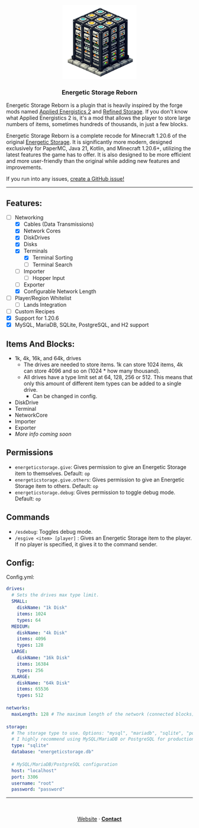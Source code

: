 <br />
<div align="center">
  <a href="https://discord.com/users/216487432667791360">
    <img src=".github/assets/EnergeticStorageReborn.png" alt="Logo" width="200" height="200">
</a>
</div>

<h3 align="center">Energetic Storage Reborn</h3>

Energetic Storage Reborn is a plugin that is heavily inspired by the forge mods
named [Applied Energistics 2](https://www.curseforge.com/minecraft/mc-mods/applied-energistics-2)
and [Refined Storage](https://www.curseforge.com/minecraft/mc-mods/refined-storage).
If you don't know what Applied Energistics 2 is, it's a mod that allows the player to store large numbers of items,
sometimes hundreds of thousands, in just a few blocks.

Energetic Storage Reborn is a complete recode for Minecraft 1.20.6 of the
original [Energetic Storage](https://github.com/SeanOMik/EnergeticStorage).
It is significantly more modern,
designed exclusively for PaperMC, Java 21, Kotlin, and Minecraft 1.20.6+,
utilizing the latest features the game has to offer.
It is also designed to be more efficient and more user-friendly than the original while adding new features
and improvements.

If you run into any issues,
[create a GitHub issue!](https://github.com/CoasterFreakDE/EnergeticStorage-Reborn/issues/new)

---

## Features:

* [ ] Networking
    * [x] Cables (Data Transmissions)
    * [x] Network Cores
    * [x] DiskDrives
    * [x] Disks
    * [x] Terminals
        * [x] Terminal Sorting
        * [ ] Terminal Search
    * [ ] Importer
        * [ ] Hopper Input
    * [ ] Exporter
    * [x] Configurable Network Length
* [ ] Player/Region Whitelist
    * [ ] Lands Integration
* [ ] Custom Recipes
* [x] Support for 1.20.6
* [x] MySQL, MariaDB, SQLite, PostgreSQL, and H2 support

## Items And Blocks:

* 1k, 4k, 16k, and 64k, drives
    * The drives are needed to store items. 1k can store 1024 items, 4k can store 4096 and so on (1024 * how many
      thousand).
    * All drives have a type limit set at 64, 128, 256 or 512. This means that only this amount of different item types
      can be added to a single drive.
        * Can be changed in config.
* DiskDrive
* Terminal
* NetworkCore
* Importer
* Exporter
* *More info coming soon*

## Permissions

* `energeticstorage.give`: Gives permission to give an Energetic Storage item to themselves. Default: `op`
* `energeticstorage.give.others`: Gives permission to give an Energetic Storage item to others. Default: `op`
* `energeticstorage.debug`: Gives permission to toggle debug mode. Default: `op`

## Commands

* `/esdebug`: Toggles debug mode.
* `/esgive <item> [player]` : Gives an Energetic Storage item to the player. If no player is specified, it gives it to the
  command sender.

## Config:

Config.yml:

```yaml
drives:
  # Sets the drives max type limit.
  SMALL:
    diskName: "1k Disk"
    items: 1024
    types: 64
  MEDIUM:
    diskName: "4k Disk"
    items: 4096
    types: 128
  LARGE:
    diskName: "16k Disk"
    items: 16384
    types: 256
  XLARGE:
    diskName: "64k Disk"
    items: 65536
    types: 512

networks:
  maxLength: 128 # The maximum length of the network (connected blocks)

storage:
  # The storage type to use. Options: "mysql", "mariadb", "sqlite", "postgresql", "h2"
  # I highly recommend using MySQL/MariaDB or PostgreSQL for production environments.
  type: "sqlite"
  database: "energeticstorage.db"

  # MySQL/MariaDB/PostgreSQL configuration
  host: "localhost"
  port: 3306
  username: "root"
  password: "password"
```

---

<p align="center">
<br />
<br />
<a href="https://liamxsage.com">Website</a>
·
<a href="https://discord.com/users/216487432667791360"><strong>Contact</strong></a>
</p>

